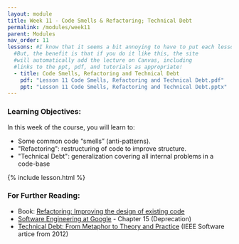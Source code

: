 ```yaml
---
layout: module
title: Week 11 - Code Smells & Refactoring; Technical Debt
permalink: /modules/week11
parent: Modules
nav_order: 11 
lessons: #I know that it seems a bit annoying to have to put each lesson in the yaml header like this...
  #But, the benefit is that if you do it like this, the site
  #will automatically add the lecture on Canvas, including
  #links to the ppt, pdf, and tutorials as appropriate!
  - title: Code Smells, Refactoring and Technical Debt
    pdf: "Lesson 11 Code Smells, Refactoring and Technical Debt.pdf"
    ppt: "Lesson 11 Code Smells, Refactoring and Technical Debt.pptx"
---
```


### Learning Objectives:

In this week of the course, you will learn to:
* Some common code “smells” (anti-patterns).
* "Refactoring": restructuring of code to improve structure.
* "Technical Debt": generalization covering all internal problems in a code-base

{% include lesson.html %}

### For Further Reading:

* Book: [Refactoring: Improving the design of existing code](https://learning.oreilly.com/library/view/refactoring-improving-the/9780134757681/)
* [Software Engineering at Google](https://learning.oreilly.com/library/view/software-engineering-at/9781492082781/ch15.html) - Chapter 15 (Deprecation)
* [Technical Debt: From Metaphor to Theory and Practice](https://resources.sei.cmu.edu/asset_files/WhitePaper/2012_019_001_58818.pdf) (IEEE Software artice from 2012)


